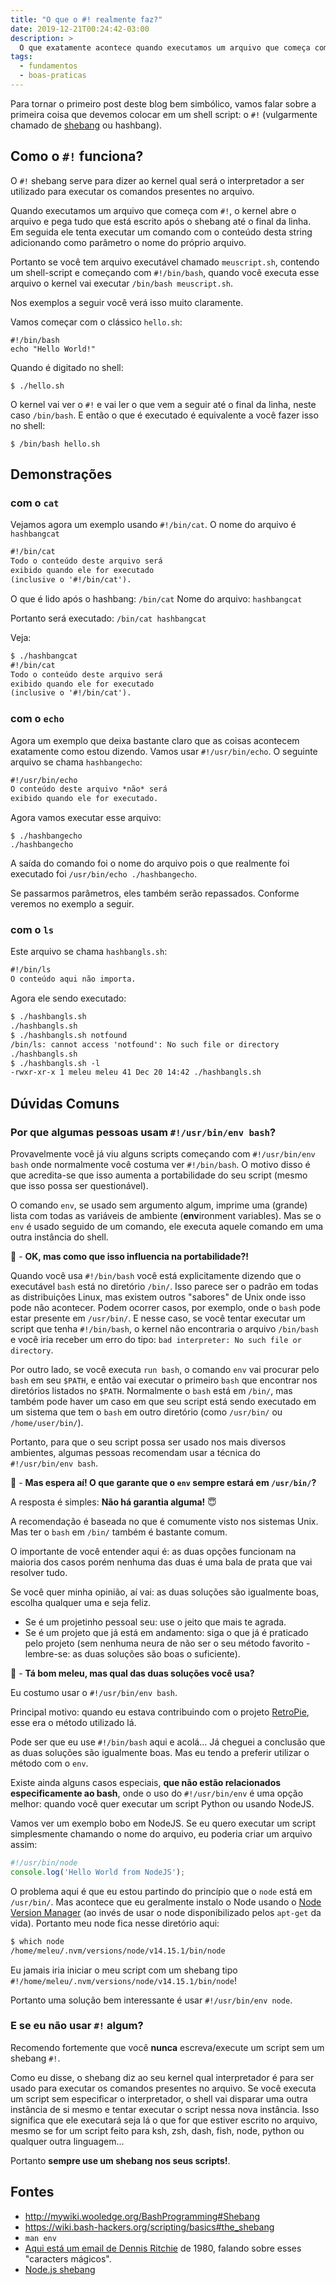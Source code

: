 ```yaml
---
title: "O que o #! realmente faz?"
date: 2019-12-21T00:24:42-03:00
description: >
  O que exatamente acontece quando executamos um arquivo que começa com '#!' - também conhecido como shebang.
tags:
  - fundamentos
  - boas-praticas
---
```


Para tornar o primeiro post deste blog bem simbólico, vamos falar sobre a primeira coisa que devemos colocar em um shell script: o `#!` (vulgarmente chamado de [shebang](https://en.wikipedia.org/wiki/Shebang_(Unix)) ou hashbang).

## Como o `#!` funciona?

O `#!` shebang serve para dizer ao kernel qual será o interpretador a ser utilizado para executar os comandos presentes no arquivo.

Quando executamos um arquivo que começa com `#!`, o kernel abre o arquivo e pega tudo que está escrito após o shebang até o final da linha. Em seguida ele tenta executar um comando com o conteúdo desta string adicionando como parâmetro o nome do próprio arquivo.

Portanto se você tem arquivo executável chamado `meuscript.sh`, contendo um shell-script e começando com `#!/bin/bash`, quando você executa esse arquivo o kernel vai executar `/bin/bash meuscript.sh`.

Nos exemplos a seguir você verá isso muito claramente.

Vamos começar com o clássico `hello.sh`:
```
#!/bin/bash
echo "Hello World!"
```

Quando é digitado no shell:
```
$ ./hello.sh
```

O kernel vai ver o `#!` e vai ler o que vem a seguir até o final da linha, neste caso `/bin/bash`. E então o que é executado é equivalente a você fazer isso no shell:
```
$ /bin/bash hello.sh
```

## Demonstrações

### com o `cat`

Vejamos agora um exemplo usando `#!/bin/cat`. O nome do arquivo é `hashbangcat` 
```txt
#!/bin/cat
Todo o conteúdo deste arquivo será
exibido quando ele for executado
(inclusive o '#!/bin/cat').
```

O que é lido após o hashbang: `/bin/cat`
Nome do arquivo: `hashbangcat`

Portanto será executado: `/bin/cat hashbangcat`

Veja:
```txt
$ ./hashbangcat
#!/bin/cat
Todo o conteúdo deste arquivo será
exibido quando ele for executado
(inclusive o '#!/bin/cat').
```

### com o `echo`

Agora um exemplo que deixa bastante claro que as coisas acontecem exatamente como estou dizendo. Vamos usar `#!/usr/bin/echo`. O seguinte arquivo se chama `hashbangecho`:
```txt
#!/usr/bin/echo
O conteúdo deste arquivo *não* será
exibido quando ele for executado.
```
Agora vamos executar esse arquivo:
```
$ ./hashbangecho
./hashbangecho
```

A saída do comando foi o nome do arquivo pois o que realmente foi executado foi `/usr/bin/echo ./hashbangecho`.

Se passarmos parâmetros, eles também serão repassados. Conforme veremos no exemplo a seguir.


### com o `ls`

Este arquivo se chama `hashbangls.sh`:

```txt
#!/bin/ls
O conteúdo aqui não importa.
```

Agora ele sendo executado:

```txt
$ ./hashbangls.sh
./hashbangls.sh
$ ./hashbangls.sh notfound
/bin/ls: cannot access 'notfound': No such file or directory
./hashbangls.sh
$ ./hashbangls.sh -l
-rwxr-xr-x 1 meleu meleu 41 Dec 20 14:42 ./hashbangls.sh
```


## Dúvidas Comuns

### Por que algumas pessoas usam `#!/usr/bin/env bash`?

Provavelmente você já viu alguns scripts começando com `#!/usr/bin/env bash` onde normalmente você costuma ver `#!/bin/bash`. O motivo disso é que acredita-se que isso aumenta a portabilidade do seu script (mesmo que isso possa ser questionável).

O comando `env`, se usado sem argumento algum, imprime uma (grande) lista com todas as variáveis de ambiente (**env**ironment variables). Mas se o `env` é usado seguido de um comando, ele executa aquele comando em uma outra instância do shell.

🤔 - **OK, mas como que isso influencia na portabilidade?!**

Quando você usa `#!/bin/bash` você está explicitamente dizendo que o executável `bash` está no diretório `/bin/`. Isso parece ser o padrão em todas as distribuições Linux, mas existem outros "sabores" de Unix onde isso pode não acontecer. Podem ocorrer casos, por exemplo, onde o `bash` pode estar presente em `/usr/bin/`. E nesse caso, se você tentar executar um script que tenha `#!/bin/bash`, o kernel não encontraria o arquivo `/bin/bash` e você iria receber um erro do tipo: `bad interpreter: No such file or directory`.

Por outro lado, se você executa `run bash`, o comando `env` vai procurar pelo `bash` em seu `$PATH`, e então vai executar o primeiro `bash` que encontrar nos diretórios listados no `$PATH`. Normalmente o `bash` está em `/bin/`, mas também pode haver um caso em que seu script está sendo executado em um sistema que tem o `bash` em outro diretório (como `/usr/bin/` ou `/home/user/bin/`).

Portanto, para que o seu script possa ser usado nos mais diversos ambientes, algumas pessoas recomendam usar a técnica do `#!/usr/bin/env bash`.

🤔 - **Mas espera aí! O que garante que o `env` sempre estará em `/usr/bin/`?**

A resposta é simples: **Não há garantia alguma!** 😇

A recomendação é baseada no que é comumente visto nos sistemas Unix. Mas ter o `bash` em `/bin/` também é bastante comum.

O importante de você entender aqui é: as duas opções funcionam na maioria dos casos porém nenhuma das duas é uma bala de prata que vai resolver tudo.

Se você quer minha opinião, aí vai: as duas soluções são igualmente boas, escolha qualquer uma e seja feliz.

- Se é um projetinho pessoal seu: use o jeito que mais te agrada.
- Se é um projeto que já está em andamento: siga o que já é praticado pelo projeto (sem nenhuma neura de não ser o seu método favorito - lembre-se: as duas soluções são boas o suficiente).

🤨 - **Tá bom meleu, mas qual das duas soluções você usa?**

Eu costumo usar o `#!/usr/bin/env bash`.

Principal motivo: quando eu estava contribuindo com o projeto [RetroPie](https://github.com/RetroPie/RetroPie-Setup), esse era o método utilizado lá.

Pode ser que eu use `#!/bin/bash` aqui e acolá... Já cheguei a conclusão que as duas soluções são igualmente boas. Mas eu tendo a preferir utilizar o método com o `env`.

Existe ainda alguns casos especiais, **que não estão relacionados especificamente ao bash**, onde o uso do `#!/usr/bin/env` é uma opção melhor: quando você quer executar um script Python ou usando NodeJS.

Vamos ver um exemplo bobo em NodeJS. Se eu quero executar um script simplesmente chamando o nome do arquivo, eu poderia criar um arquivo assim:

```js
#!/usr/bin/node
console.log('Hello World from NodeJS');
```

O problema aqui é que eu estou partindo do princípio que o `node` está em `/usr/bin/`. Mas acontece que eu geralmente instalo o Node usando o [Node Version Manager](https://github.com/nvm-sh/nvm) (ao invés de usar o node disponibilizado pelos `apt-get` da vida). Portanto meu node fica nesse diretório aqui:

```txt
$ which node
/home/meleu/.nvm/versions/node/v14.15.1/bin/node
```

Eu jamais iria iniciar o meu script com um shebang tipo `#!/home/meleu/.nvm/versions/node/v14.15.1/bin/node`!

Portanto uma solução bem interessante é usar `#!/usr/bin/env node`.


### E se eu não usar `#!` algum?

Recomendo fortemente que você **nunca** escreva/execute um script sem um shebang `#!`.

Como eu disse, o shebang diz ao seu kernel qual interpretador é para ser usado para executar os comandos presentes no arquivo. Se você executa um script sem especificar o interpretador, o shell vai disparar uma outra instância de si mesmo e tentar executar o script nessa nova instância. Isso significa que ele executará seja lá o que for que estiver escrito no arquivo, mesmo se for um script feito para ksh, zsh, dash, fish, node, python ou qualquer outra linguagem...

Portanto **sempre use um shebang nos seus scripts!**.


## Fontes

- http://mywiki.wooledge.org/BashProgramming#Shebang
- https://wiki.bash-hackers.org/scripting/basics#the_shebang
- `man env`
- [Aqui está um email de Dennis Ritchie](https://www.in-ulm.de/~mascheck/various/shebang/4.0BSD_newsys_sys1.c.html) de 1980, falando sobre esses "caracters mágicos".
- [Node.js shebang](https://alexewerlof.medium.com/node-shebang-e1d4b02f731d)

